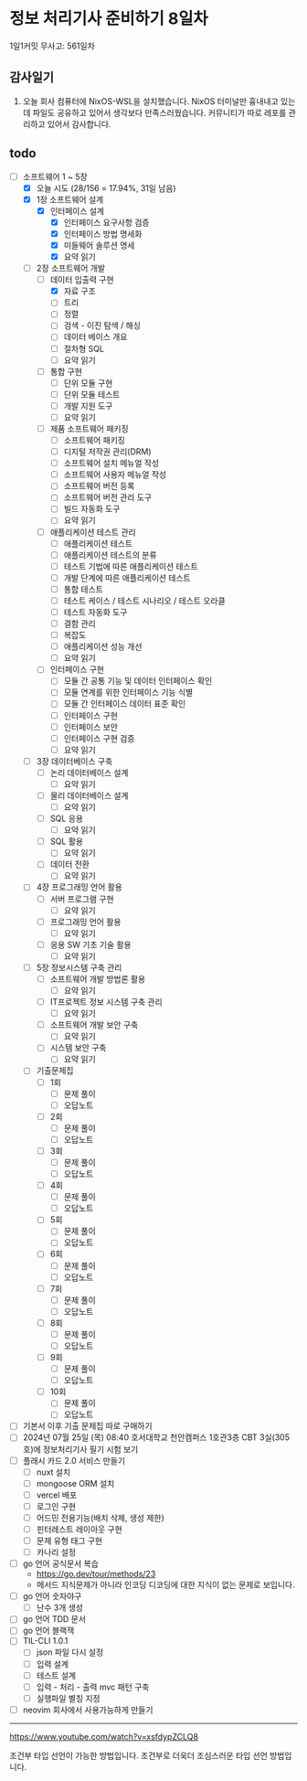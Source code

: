 # 정보 처리기사 준비하기 8일차

1일1커밋 무사고: 561일차

## 감사일기

1. 오늘 회사 컴퓨터에 NixOS-WSL을 설치했습니다. NixOS 터미널만 흉내내고 있는데 파일도 공유하고 있어서 생각보다 만족스러웠습니다. 커뮤니티가 따로 레포를 관리하고 있어서 감사합니다.

## todo

- [ ] 소프트웨어 1 ~ 5장
  - [x] 오늘 시도 (28/156 = 17.94%, 31일 남음)
  - [x] 1장 소프트웨어 설계
    - [x] 인터페이스 설계
      - [x] 인터페이스 요구사항 검증
      - [x] 인터페이스 방법 명세화
      - [x] 미들웨어 솔루션 명세
      - [x] 요약 읽기
  - [ ] 2장 소프트웨어 개발
    - [ ] 데이터 입출력 구현
      - [x] 자료 구조
      - [ ] 트리
      - [ ] 정렬
      - [ ] 검색 - 이진 탐색 / 해싱
      - [ ] 데이터 베이스 개요
      - [ ] 절차형 SQL
      - [ ] 요약 읽기
    - [ ] 통합 구현
      - [ ] 단위 모듈 구현
      - [ ] 단위 모듈 테스트
      - [ ] 개발 지원 도구
      - [ ] 요약 읽기
    - [ ] 제품 소프트웨어 패키징
      - [ ] 소프트웨어 패키징
      - [ ] 디지털 저작권 관리(DRM)
      - [ ] 소프트웨어 설치 메뉴얼 작성
      - [ ] 소프트웨어 사용자 메뉴얼 작성
      - [ ] 소프트웨어 버전 등록
      - [ ] 소프트웨어 버전 관리 도구
      - [ ] 빌드 자동화 도구
      - [ ] 요약 읽기
    - [ ] 애플리케이션 테스트 관리
      - [ ] 애플리케이션 테스트
      - [ ] 애플리케이션 테스트의 분류
      - [ ] 테스트 기법에 따른 애플리케이션 테스트
      - [ ] 개발 단계에 따른 애플리케이션 테스트
      - [ ] 통합 테스트
      - [ ] 테스트 케이스 / 테스트 시나리오 / 테스트 오라클
      - [ ] 테스트 자동화 도구
      - [ ] 결함 관리
      - [ ] 복잡도
      - [ ] 애플리케이션 성능 개선
      - [ ] 요약 읽기
    - [ ] 인터페이스 구현
      - [ ] 모듈 간 공통 기능 및 데이터 인터페이스 확인
      - [ ] 모듈 연계를 위한 인터페이스 기능 식별
      - [ ] 모듈 간 인터페이스 데이터 표준 확인
      - [ ] 인터페이스 구현
      - [ ] 인터페이스 보안
      - [ ] 인터페이스 구현 검증
      - [ ] 요약 읽기
  - [ ] 3장 데이터베이스 구축
    - [ ] 논리 데이터베이스 설계
      - [ ] 요약 읽기
    - [ ] 물리 데이터베이스 설계
      - [ ] 요약 읽기
    - [ ] SQL 응용
      - [ ] 요약 읽기
    - [ ] SQL 활용
      - [ ] 요약 읽기
    - [ ] 데이터 전환
      - [ ] 요약 읽기
  - [ ] 4장 프로그래밍 언어 활용
    - [ ] 서버 프로그램 구현
      - [ ] 요약 읽기
    - [ ] 프로그래밍 언어 활용
      - [ ] 요약 읽기
    - [ ] 응용 SW 기초 기술 활용
      - [ ] 요약 읽기
  - [ ] 5장 정보시스템 구축 관리
    - [ ] 소프트웨어 개발 방법론 활용
      - [ ] 요약 읽기
    - [ ] IT프로젝트 정보 시스템 구축 관리
      - [ ] 요약 읽기
    - [ ] 소프트웨어 개발 보안 구축
      - [ ] 요약 읽기
    - [ ] 시스템 보안 구축
      - [ ] 요약 읽기
  - [ ] 기출문제집
    - [ ] 1회
      - [ ] 문제 풀이
      - [ ] 오답노트
    - [ ] 2회
      - [ ] 문제 풀이
      - [ ] 오답노트
    - [ ] 3회
      - [ ] 문제 풀이
      - [ ] 오답노트
    - [ ] 4회
      - [ ] 문제 풀이
      - [ ] 오답노트
    - [ ] 5회
      - [ ] 문제 풀이
      - [ ] 오답노트
    - [ ] 6회
      - [ ] 문제 풀이
      - [ ] 오답노트
    - [ ] 7회
      - [ ] 문제 풀이
      - [ ] 오답노트
    - [ ] 8회
      - [ ] 문제 풀이
      - [ ] 오답노트
    - [ ] 9회
      - [ ] 문제 풀이
      - [ ] 오답노트
    - [ ] 10회
      - [ ] 문제 풀이
      - [ ] 오답노트
- [ ] 기본서 이후 기출 문제집 따로 구매하기
- [ ] 2024년 07월 25일 (목) 08:40 호서대학교 천안캠퍼스 1호관3층 CBT 3실(305호)에 정보처리기사 필기 시험 보기
- [ ] 플래시 카드 2.0 서비스 만들기
  - [ ] nuxt 설치
  - [ ] mongoose ORM 설치
  - [ ] vercel 배포
  - [ ] 로그인 구현
  - [ ] 어드민 전용기능(배치 삭제, 생성 제한)
  - [ ] 핀터레스트 레이아웃 구현
  - [ ] 문제 유형 태그 구현
  - [ ] 카나리 설정
- [ ] go 언어 공식문서 복습
  - https://go.dev/tour/methods/23
  - 메서드 지식문제가 아니라 인코딩 디코딩에 대한 지식이 없는 문제로 보입니다.
- [ ] go 언어 숫자야구
  - [ ] 난수 3개 생성
- [ ] go 언어 TDD 문서
- [ ] go 언어 블랙잭
- [ ] TIL-CLI 1.0.1
  - [ ] json 파일 다시 설정
  - [ ] 입력 설계
  - [ ] 테스트 설계
  - [ ] 입력 - 처리 - 출력 mvc 패턴 구축
  - [ ] 실행파일 별칭 지정
- [ ] neovim 회사에서 사용가능하게 만들기

---

https://www.youtube.com/watch?v=xsfdypZCLQ8

조건부 타입 선언이 가능한 방법입니다. 조건부로 더욱더 조심스러운 타입 선언 방법입니다.
